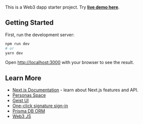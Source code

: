 This is a Web3 dapp starter project. Try **[live demo here](https://future-web-nextjs.herokuapp.com/)**.

## Getting Started

First, run the development server:

```bash
npm run dev
# or
yarn dev
```

Open [http://localhost:3000](http://localhost:3000) with your browser to see the result.

## Learn More

- [Next.js Documentation](https://nextjs.org/docs) - learn about Next.js features and API.
- [Personas Space](https://personas.space)
- [Geist UI](https://react.geist-ui.dev)
- [One-click signature sign-in](https://www.toptal.com/ethereum/one-click-login-flows-a-metamask-tutorial)
- [Prisma DB ORM](https://www.prisma.io/)
- [Web3 JS](https://web3js.readthedocs.io/en/)
